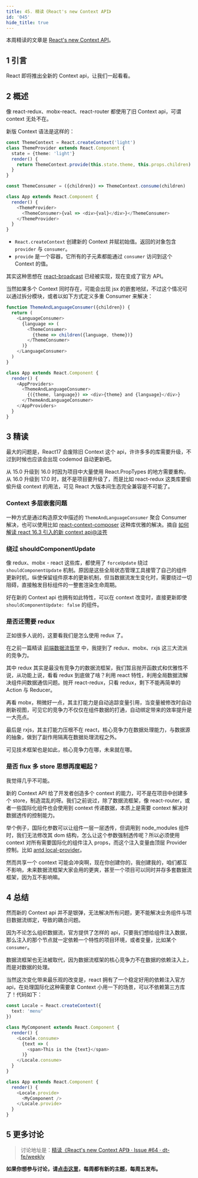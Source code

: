 ```yaml
---
title: 45. 精读《React's new Context API》
id: '045'
hide_title: true
---
```


本周精读的文章是 [React's new Context API](https://tinyletter.com/kentcdodds/letters/react-s-new-context-api)。

## 1 引言

React 即将推出全新的 Context api，让我们一起看看。

## 2 概述

像 react-redux、mobx-react、react-router 都使用了旧 Context api，可谓 context 无处不在。

新版 Context 语法是这样的：

```typescript
const ThemeContext = React.createContext('light')
class ThemeProvider extends React.Component {
  state = {theme: 'light'}
  render() {
    return ThemeContext.provide(this.state.theme, this.props.children)
  }
}

const ThemeConsumer = ({children}) => ThemeContext.consume(children)

class App extends React.Component {
  render() {
    <ThemeProvider>
      <ThemeConsumer>{val => <div>{val}</div>}</ThemeConsumer>
    </ThemeProvider>
  }
}
```

- `React.createContext` 创建新的 Context 并赋初始值。返回的对象包含 `provider` 与 `consumer`。
- `provide` 是一个容器，它所有的子元素都能通过 `consumer` 访问到这个 Context 的值。

其实这种思想在 [react-broadcast](https://github.com/ReactTraining/react-broadcast) 已经被实现，现在变成了官方 API。

当然如果多个 Context 同时存在，可能会出现 jsx 的嵌套地狱，不过这个情况可以通过拆分模块，或者以如下方式定义多重 Consumer 来解决：

```typescript
function ThemeAndLanguageConsumer({children}) {
  return (
    <LanguageConsumer>
      {language => (
        <ThemeConsumer>
          {theme => children({language, theme})}
        </ThemeConsumer>
      )}
    </LanguageConsumer>
  )
}

class App extends React.Component {
  render() {
    <AppProviders>
      <ThemeAndLanguageConsumer>
        {({theme, language}) => <div>{theme} and {language}</div>}
      </ThemeAndLanguageConsumer>
    </AppProviders>
  }
}
```

## 3 精读

最大的问题是，React17 会废除旧 Context 这个 api，许许多多的库需要升级，不过到时候也应该会出现 codemod 自动更新吧。

从 15.0 升级到 16.0 时因为项目中大量使用 React.PropTypes 的地方需要重构，从 16.0 升级到 17.0 时，就不是项目要升级了，而是比如 react-redux 这类库要偷偷升级 context 的用法，可见 React 大版本间生态完全兼容是不可能了。

### Context 多层嵌套问题

一种方式是通过构造原文中描述的 `ThemeAndLanguageConsumer` 聚合 Consumer 解决，也可以使用比如 [react-context-composer](https://github.com/FormidableLabs/react-context-composer) 这种库优雅的解决。摘自 [如何解读 react 16.3 引入的新 context api@淡苍](https://www.zhihu.com/question/267168180/answer/324650336)

### 绕过 shouldComponentUpdate

像 redux、mobx - react 这些库，都使用了 `forceUpdate` 绕过 `shouldComponentUpdate` 机制。原因是这些全局状态管理工具接管了自己的组件更新时机，纵使保留组件原本的更新机制，但当数据流发生变化时，需要绕过一切阻碍，直接触发目标组件的一整套渲染生命周期。

好在新的 Context api 也拥有如此特性，可以在 context 改变时，直接更新即使 `shouldComponentUpdate: false` 的组件。

### 是否还需要 redux

正如很多人说的，这要看我们是怎么使用 redux 了。

在之前一篇精读 [前端数据流哲学](https://zhuanlan.zhihu.com/p/33382396) 中，我提到了 redux、mobx、rxjs 这三大流派的竞争力。

其中 redux 其实是最没有竞争力的数据流框架，我们暂且抛开函数式和优雅性不说，从功能上说，看看 redux 到底做了啥？利用 react 特性，利用全局数据流解决组件间数据通信问题。抛开 react-redux，只看 redux，剩下不能再简单的 Action 与 Reducer。

再看 mobx，稍微好一点，其主打能力是自动追踪变量引用，当变量被修改时自动刷新视图，可见它的竞争力不仅仅在组件数据的打通，自动绑定带来的效率提升是一大亮点。

最后是 rxjs，其主打能力压根不在 react，核心竞争力在数据处理能力，与数据源的抽象，做到了副作用隔离在数据处理流程之外。

可见技术框架也是如此，核心竞争力在哪，未来就在哪。

### 是否 flux 多 store 思想再度崛起？

我觉得几乎不可能。

新的 Context API 给了开发者创造多个 context 的能力，可不是在项目中创建多个 store，制造混乱的呀。我们之前说过，除了数据流框架，像 react-router，或者一些国际化组件也会使用到 context 传递数据，本质上是需要 context 解决对数据透传的控制能力。

举个例子，国际化参数可以让组件一层一层透传，但调用到 node_modules 组件时，我们无法修改其 dom 结构，怎么让这个参数强制透传呢？所以必须使用 context 对所有需要国际化的组件注入 props，而这个注入变量由顶层 Provider 控制。比如 [antd local-provider](https://ant.design/components/locale-provider-cn/)。

然而共享一个 context 可能会冲突啊，现在你创建你的，我创建我的，咱们都互不影响，未来数据流框架大家会用的更爽，甚至一个项目可以同时并存多套数据流框架，因为互不影响嘛。

## 4 总结

然而新的 Context api 并不是银弹，无法解决所有问题，更不能解决业务组件与项目数据流绑定，导致的耦合问题。

因为不论怎么组织数据流，官方提供了怎样的 api，只要我们想给组件注入数据，那么注入的那个节点就一定依赖一个特性的项目环境，或者变量，比如某个 `consumer`。

数据流框架也无法被取代，因为数据流框架的核心竞争力不在数据的依赖注入上，而是对数据的处理。

当然这次变化带来最乐观的改变是，react 拥有了一个稳定好用的依赖注入官方 api，在处理国际化这种需要拿 Context 小用一下的场景，可以不依赖第三方库了！代码如下：

```typescript
const Locale = React.createContext({
  text: 'menu'
})

class MyComponent extends React.Component {
  render() {
    <Locale.consume>
      {text => (
        <span>This is the {text}</span>
      )}    
    </Locale.consume>
  }
}

class App extends React.Component {
  render() {
    <Locale.provide>
      <MyComponent />
    </Locale.provide>
  }
}

```

## 5 更多讨论

> 讨论地址是：[精读《React's new Context API》 · Issue #64 · dt-fe/weekly](https://github.com/dt-fe/weekly/issues/64)

**如果你想参与讨论，请[点击这里](https://github.com/dt-fe/weekly)，每周都有新的主题，每周五发布。**

